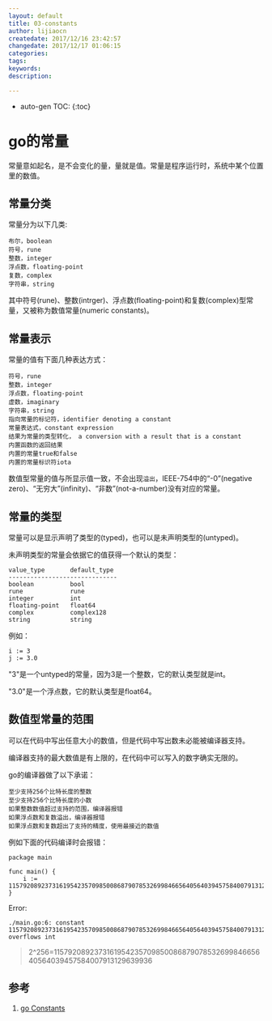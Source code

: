 ```yaml
---
layout: default
title: 03-constants
author: lijiaocn
createdate: 2017/12/16 23:42:57
changedate: 2017/12/17 01:06:15
categories:
tags:
keywords:
description: 

---
```


* auto-gen TOC:
{:toc}

# go的常量

常量意如起名，是不会变化的量，量就是值。常量是程序运行时，系统中某个位置里的数值。

## 常量分类

常量分为以下几类:

	布尔，boolean
	符号，rune
	整数，integer
	浮点数，floating-point
	复数，complex
	字符串，string

其中符号(rune)、整数(intrger)、浮点数(floating-point)和复数(complex)型常量，又被称为数值常量(numeric constants)。

## 常量表示

常量的值有下面几种表达方式：

	符号，rune
	整数，integer
	浮点数，floating-point
	虚数，imaginary
	字符串，string
	指向常量的标记符，identifier denoting a constant
	常量表达式，constant expression
	结果为常量的类型转化， a conversion with a result that is a constant
	内置函数的返回结果
	内置的常量true和false
	内置的常量标识符iota

数值型常量的值与所显示值一致，不会出现`溢出`，IEEE-754中的“-0”(negative zero)、“无穷大”(infinity)、“非数”(not-a-number)没有对应的常量。

## 常量的类型

常量可以是显示声明了类型的(typed)，也可以是未声明类型的(untyped)。

未声明类型的常量会依据它的值获得一个默认的类型：

	value_type       default_type
	------------------------------
	boolean          bool
	rune             rune
	integer          int
	floating-point   float64
	complex          complex128
	string           string

例如：

	i := 3
	j := 3.0

"3"是一个untyped的常量，因为3是一个整数，它的默认类型就是int。

"3.0"是一个浮点数，它的默认类型是float64。

## 数值型常量的范围

可以在代码中写出任意大小的数值，但是代码中写出数未必能被编译器支持。

编译器支持的最大数值是有上限的，在代码中可以写入的数字确实无限的。

go的编译器做了以下承诺：

	至少支持256个比特长度的整数
	至少支持256个比特长度的小数
	如果整数数值超过支持的范围，编译器报错
	如果浮点数和复数溢出，编译器报错
	如果浮点数和复数超出了支持的精度，使用最接近的数值

例如下面的代码编译时会报错：

	package main
	
	func main() {
		i := 115792089237316195423570985008687907853269984665640564039457584007913129639936
	}

Error:

	./main.go:6: constant 115792089237316195423570985008687907853269984665640564039457584007913129639936 overflows int

>2^256=115792089237316195423570985008687907853269984665640564039457584007913129639936

## 参考

1. [go Constants][1]

[1]: http://127.0.0.1:6060/ref/spec#Constants  "go Constants" 
